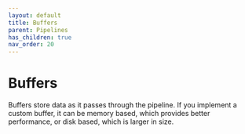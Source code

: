 ```yaml
---
layout: default
title: Buffers
parent: Pipelines
has_children: true
nav_order: 20
---
```


# Buffers

Buffers store data as it passes through the pipeline. If you implement a custom buffer, it can be memory based, which provides better performance, or disk based, which is larger in size.